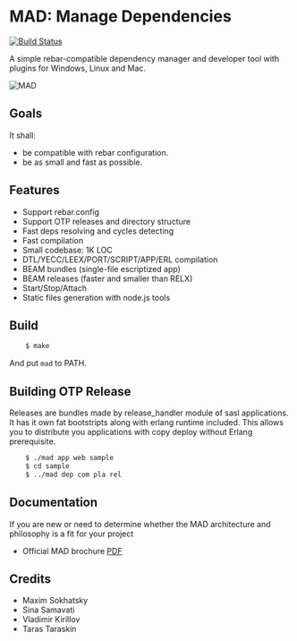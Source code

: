 MAD: Manage Dependencies
========================

[![Build Status](https://travis-ci.org/synrc/mad.svg?branch=master)](https://travis-ci.org/synrc/mad)

A simple rebar-compatible dependency manager and developer
tool with plugins for Windows, Linux and Mac.

![MAD](http://synrc.com/images/mad.png)

Goals
-----

It shall:

* be compatible with rebar configuration.
* be as small and fast as possible.

Features
--------

* Support rebar.config
* Support OTP releases and directory structure
* Fast deps resolving and cycles detecting
* Fast compilation
* Small codebase: 1K LOC
* DTL/YECC/LEEX/PORT/SCRIPT/APP/ERL compilation
* BEAM bundles (single-file escriptized app)
* BEAM releases (faster and smaller than RELX)
* Start/Stop/Attach
* Static files generation with node.js tools

Build
-----

```sh
    $ make
```

And put `mad` to PATH.

Building OTP Release
--------------------

Releases are bundles made by release_handler module of sasl applications.
It has it own fat bootstripts along with erlang runtime included.
This allows you to distribute you applications with copy deploy
without Erlang prerequisite.

```sh
    $ ./mad app web sample
    $ cd sample
    $ ../mad dep com pla rel
```

Documentation
-------------

If you are new or need to determine whether the MAD architecture and
philosophy is a fit for your project

* Official MAD brochure [PDF](http://synrc.com/apps/mad/doc/book.pdf)

Credits
-------

* Maxim Sokhatsky
* Sina Samavati
* Vladimir Kirillov
* Taras Taraskin
